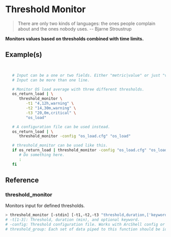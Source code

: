 # Threshold Monitor

> There are only two kinds of languages: the ones people complain about and the ones nobody uses. -- Bjarne Stroustrup

**Monitors values based on thresholds combined with time limits.**

## Example(s)
```bash


   # Input can be a one or two fields. Either "metric|value" or just "value".
   # Input can be more than one line.

   # Monitor OS load average with three different thresholds.
   os_return_load | \
      threshold_monitor \
         -t1 "4,12h,warning" \
         -t2 "14,30m,warning" \
         -t3 "20,0m,critical" \
         "os_load"

   # A configuration file can be used instead.
   os_return_load | \
      threshold_monitor -config "os_load.cfg" "os_load"

   # threshold_monitor can be used like this.
   if os_return_load | threshold_monitor -config "os_load.cfg" "os_load"; then
      # Do something here.
      :
   fi
```

## Reference


### threshold_monitor
Monitors input for defined thresholds.
```bash
> threshold_monitor [-stdin] [-t1,-t2,-t3 "threshold,duration,['keyword']]" [-config "X"] "threshold_group"
# -t[1-3]: Threshold, duration (min), and optional keyword.
# -config: Threshold configuration file. Works with ArcShell config or fixed path.
# threshold_group: Each set of data piped to this function should be identified as a unique group.
```

